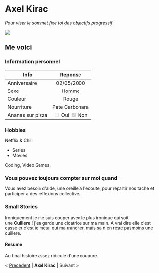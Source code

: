 # Axel Kirac

*Pour viser le sommet fixe toi des objectifs progressif*

![](https://media-exp1.licdn.com/dms/image/C5603AQG4PswG52CNIw/profile-displayphoto-shrink_800_800/0/1655912759467?e=1662595200&v=beta&t=V2MYvk9kINenYA7s3GgROqLR7GMQOOt1fg39itZb8tA)

## Me voici

### Information personnel

| Info  | Reponse |
| ------------- |:-------------:|
| Anniversaire      | 02/05/2000    |
| Sexe      | Homme     |
| Couleur     | Rouge     |
| Nourriture     | Pate Carbonara     |
| Ananas sur pizza     | <input type="checkbox" disabled /> Oui <input type="checkbox" disabled checked /> Non |

### Hobbies

Netflix & Chill
- Series
- Movies

 Coding, Video Games.

### Vous pouvez toujours compter sur moi quand :

Vous avez besoin d'aide, une oreille a l'ecoute, pour repartir nos tache et participer a des reflexions collective.

### Small Stories

Ironiquement je me suis couper avec le plus ironique qui soit  
une **Cuillere** ! j'en garde une cicatrice sur ma main.
A vrai dire elle c'est casse et c'est le metal qui ma trancher, mais
sa n'en reste pasmoins une cuillere.

#### Resume
Au final histoire assez ridicule d'une coupure.


< [Precedent](https://github.com/sophiegillard/challengeMarkdown_Sophie/blob/main/README.md) | **Axel Kirac** | Suivant >


[comment]: <> (Le precedent c'est : ) 

